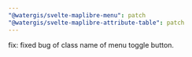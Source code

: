 ```yaml
---
"@watergis/svelte-maplibre-menu": patch
"@watergis/svelte-maplibre-attribute-table": patch
---
```


fix: fixed bug of class name of menu toggle button.
